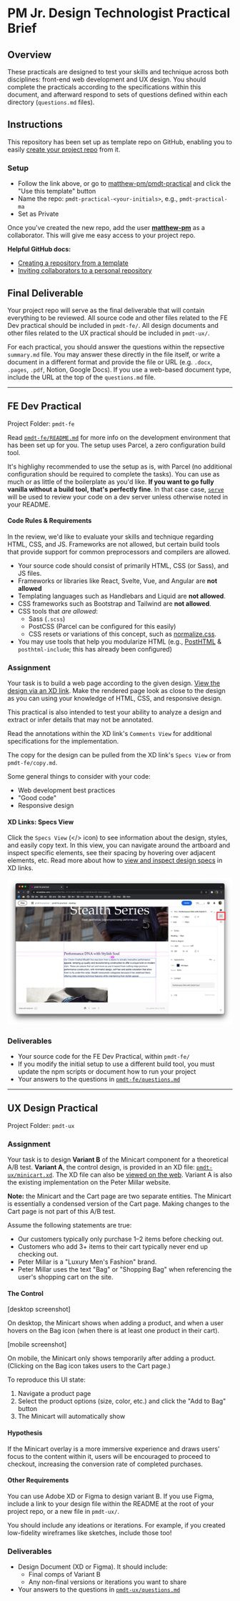 
# PM Jr. Design Technologist Practical Brief

## Overview
These practicals are designed to test your skills and technique across both disciplines: front-end web development and UX design. You should complete the practicals according to the specifications within this document, and afterward respond to sets of questions defined within each directory (`questions.md` files).

## Instructions
This repository has been set up as template repo on GitHub, enabling you to easily [create your project repo](https://github.com/matthew-pm/pmdt-practical/generate) from it.

### Setup
- Follow the link above, or go to [matthew-pm/pmdt-practical](https://github.com/matthew-pm/pmdt-practical) and click the "Use this template" button
- Name the repo: `pmdt-practical-<your-initials>`, e.g., `pmdt-practical-ma`
- Set as Private

Once you've created the new repo, add the user [**matthew-pm**](https://github.com/matthew-pm) as a collaborator. This will give me easy access to your project repo. 


**Helpful GitHub docs:**
- [Creating a repository from a template](https://docs.github.com/en/repositories/creating-and-managing-repositories/creating-a-repository-from-a-template#creating-a-repository-from-a-template)
- [Inviting collaborators to a personal repository](https://docs.github.com/en/account-and-profile/setting-up-and-managing-your-github-user-account/managing-access-to-your-personal-repositories/inviting-collaborators-to-a-personal-repository)


## Final Deliverable
Your project repo will serve as the final deliverable that will contain everything to be reviewed. All source code and other files related to the FE Dev practical should be included in `pmdt-fe/`. All design documents and other files related to the UX practical should be included in `pmdt-ux/`. 

For each practical, you should answer the questions within the repsective `summary.md` file. You may answer these directly in the file itself, or write a document in a different format and provide the file or URL (e.g. `.docx`, `.pages`, `.pdf`, Notion, Google Docs). If you use a web-based document type, include the URL at the top of the `questions.md` file.

---

## FE Dev Practical
Project Folder: `pmdt-fe`

Read [`pmdt-fe/README.md`](./pmdt-fe/README.md) for more info on the development environment that has been set up for you. The setup uses Parcel, a zero configuration build tool.

It's highlighy recommended to use the setup as is, with Parcel (no additional configuration should be required to complete the tasks). You can use as much or as little of the boilerplate as you'd like. **If you want to go fully vanilla without a build tool, that's perfectly fine**. In that case case, [`serve`](https://www.npmjs.com/package/serve) will be used to review your code on a dev server unless otherwise noted in your README.

#### Code Rules & Requirements
In the review, we'd like to evaluate your skills and technique regarding HTML, CSS, and JS. Frameworks are not allowed, but certain build tools that provide support for common preprocessors and compilers are allowed.

- Your source code should consist of primarily HTML, CSS (or Sass), and JS files.
- Frameworks or libraries like React, Svelte, Vue, and Angular are **not allowed**
- Templating languages such as Handlebars and Liquid are **not allowed**.
- CSS frameworks such as Bootstrap and Tailwind are **not allowed**. 
- CSS tools that _are allowed_:
    - Sass (`.scss`)
    - PostCSS (Parcel can be configured for this easily)
    - CSS resets or variations of this concept, such as [normalize.css](https://github.com/necolas/normalize.css).
- You may use tools that help you modularize HTML (e.g., [PostHTML](https://parceljs.org/languages/html/#posthtml) & `posthtml-include`; this has already been configured)

### Assignment
Your task is to build a web page according to the given design. [View the design via an XD link](https://xd.adobe.com/view/05f9376c-2170-4cfb-b052-4a5dd381ecd5-50aa/grid). Make the rendered page look as close to the design as you can using your knowledge of HTML, CSS, and responsive design.

This practical is also intended to test your ability to analyze a design and extract or infer details that may not be annotated.

Read the annotations within the XD link's `Comments View` for additional specifications for the implementation.

The copy for the design can be pulled from the XD link's `Specs View` or from `pmdt-fe/copy.md`.

Some general things to consider with your code:
- Web development best practices
- "Good code"
- Responsive design

#### XD Links: Specs View
Click the `Specs View` (</> icon) to see information about the design, styles, and easily copy text. In this view, you can navigate around the artboard and inspect specific elements, see their spacing by hovering over adjacent elements, etc. Read more about how to [view and inspect design specs](https://helpx.adobe.com/xd/help/inspect-design-specs.html) in XD links.

![Specs View](./docs/pmdt-fe-xd_specs.png)

### Deliverables
- Your source code for the FE Dev Practical, within `pmdt-fe/`
- If you modify the initial setup to use a different build tool, you must update the npm scripts or document how to run your project
- Your answers to the questions in [`pmdt-fe/questions.md`](./pmdt-fe/questions.md)

---

## UX Design Practical
Project Folder: `pmdt-ux`
<!-- TODO -->

### Assignment
Your task is to design **Variant B** of the Minicart component for a theoretical A/B test. **Variant A**, the control design, is provided in an XD file: [`pmdt-ux/minicart.xd`](./pmdt-ux/minicart.xd). The XD file can also be [viewed on the web](#TODO). Variant A is also the existing implementation on the Peter Millar website.

**Note:** the Minicart and the Cart page are two separate entities. The Minicart is essentially a condensed version of the Cart page. Making changes to the Cart page is not part of this A/B test.

Assume the following statements are true:

- Our customers typically only purchase 1–2 items before checking out.
- Customers who add 3+ items to their cart typically never end up checking out.
- Peter Millar is a "Luxury Men's Fashion" brand.
- Peter Millar uses the text "Bag" or "Shopping Bag" when referencing the user's shopping cart on the site.

#### The Control
[desktop screenshot]

On desktop, the Minicart shows when adding a product, and when a user hovers on the Bag icon (when there is at least one product in their cart).

[mobile screenshot]

On mobile, the Minicart only shows temporarily after adding a product. (Clicking on the Bag icon takes users to the Cart page.)

To reproduce this UI state:
1. Navigate a product page
2. Select the product options (size, color, etc.) and click the "Add to Bag" button
3. The Minicart will automatically show


#### Hypothesis
If the Minicart overlay is a more immersive experience and draws users' focus to the content within it, users will be encouraged to proceed to checkout, increasing the conversion rate of completed purchases.


#### Other Requirements
You can use Adobe XD or Figma to design variant B. If you use Figma, include a link to your design file within the README at the root of your project repo, or a new file in `pmdt-ux/`.

You should include any ideations or iterations. For example, if you created low-fidelity wireframes like sketches, include those too!

### Deliverables
- Design Document (XD or Figma). It should include:
  - Final comps of Variant B
  - Any non-final versions or iterations you want to share
- Your answers to the questions in [`pmdt-ux/questions.md`](./pmdt-ux/questions.md)
